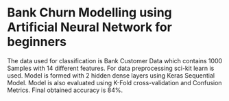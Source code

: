 # Bank Churn Modelling using Artificial Neural Network for beginners
The data used for classification is Bank Customer Data which contains 1000 Samples with 14 different features.
For data preprocessing sci-kit learn is used.
Model is formed with 2 hidden dense layers using Keras Sequential Model.
Model is also evaluated using K-Fold cross-validation and Confusion Metrics.
Final obtained accuracy is 84%.

